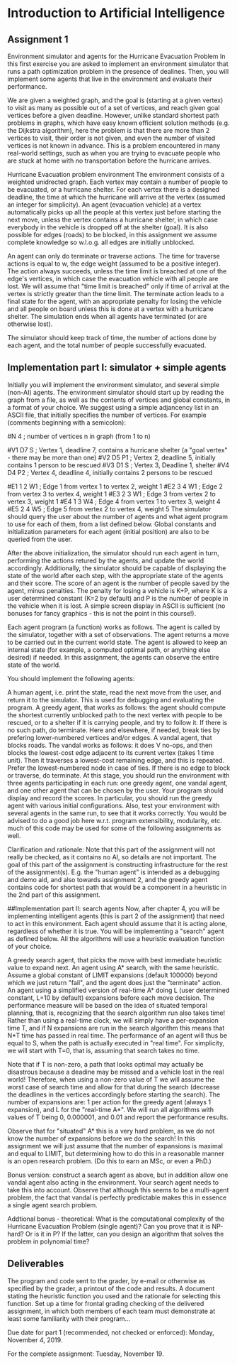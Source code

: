 # Introduction to Artificial Intelligence
## Assignment 1
Environment simulator and agents for the Hurricane Evacuation Problem
In this first exercise you are asked to implement an environment simulator that runs a path optimization problem in the presence of dealines. Then, you will implement some agents that live in the environment and evaluate their performance.

We are given a weighted graph, and the goal is (starting at a given vertex) to visit as many as possible out of a set of vertices, and reach given goal vertices before a given deadline. However, unlike standard shortest path problems in graphs, which have easy known efficient solution methods (e.g. the Dijkstra algorithm), here the problem is that there are more than 2 vertices to visit, their order is not given, and even the number of visited vertices is not known in advance. This is a problem encountered in many real-world settings, such as when you are trying to evacuate people who are stuck at home with no transportation before the hurricane arrives.

Hurricane Evacuation problem environment
The environment consists of a weighted unidrected graph. Each vertex may contain a number of people to be evacuated, or a hurricane shelter. For each vertex there is a designed deadline, the time at which the hurricane will arrive at the vertex (assumed an integer for simplicity). An agent (evacuation vehicle) at a vertex automatically picks up all the people at this vertex just before starting the next move, unless the vertex contains a hurricane shelter, in which case everybody in the vehicle is dropped off at the shelter (goal). It is also possible for edges (roads) to be blocked, in this assignment we assume complete knowledge so w.l.o.g. all edges are initially unblocked.

An agent can only do terminate or traverse actions. The time for traverse actions is equal to w, the edge weight (assumed to be a positive integer). The action always succeeds, unless the time limit is breached at one of the edge's vertices, in which case the evacuation vehicle with all people are lost. We will assume that "time limit is breached" only if time of arrival at the vertex is strictly greater than the time limit. The terminate action leads to a final state for the agent, with an appropriate penalty for losing the vehicle and all people on board unless this is done at a vertex with a hurricane shelter. The simulation ends when all agents have terminated (or are otherwise lost).

The simulator should keep track of time, the number of actions done by each agent, and the total number of people successfully evacuated.

## Implementation part I: simulator + simple agents
Initially you will implement the environment simulator, and several simple (non-AI) agents. The environment simulator should start up by reading the graph from a file, as well as the contents of vertices and global constants, in a format of your choice. We suggest using a simple adjancency list in an ASCII file, that initially specifies the number of vertices. For example (comments beginning with a semicolon):

\#N 4      ; number of vertices n in graph (from 1 to n)

\#V1 D7 S                 ; Vertex 1, deadline 7, contains a hurricane shelter (a "goal vertex" - there may be more than one)
\#V2 D5 P1                ; Vertex 2, deadline 5, initially contains 1 person to be rescued
\#V3 D1 S                 ; Vertex 3, Deadline 1, shelter
\#V4 D4 P2                ; Vertex 4, deadline 4, initially contains 2 persons to be rescued

\#E1 1 2 W1                 ; Edge 1 from vertex 1 to vertex 2, weight 1
\#E2 3 4 W1                 ; Edge 2 from vertex 3 to vertex 4, weight 1
\#E3 2 3 W1                 ; Edge 3 from vertex 2 to vertex 3, weight 1
\#E4 1 3 W4                 ; Edge 4 from vertex 1 to vertex 3, weight 4
\#E5 2 4 W5                 ; Edge 5 from vertex 2 to vertex 4, weight 5
The simulator should query the user about the number of agents and what agent program to use for each of them, from a list defined below. Global constants and initialization parameters for each agent (initial position) are also to be queried from the user.

After the above initialization, the simulator should run each agent in turn, performing the actions retured by the agents, and update the world accordingly. Additionally, the simulator should be capable of displaying the state of the world after each step, with the appropriate state of the agents and their score. The score of an agent is the number of people saved by the agent, minus penalties. The penalty for losing a vehicle is K+P, where K is a user determined constant (K=2 by default) and P is the number of people in the vehicle when it is lost. A simple screen display in ASCII is sufficient (no bonuses for fancy graphics - this is not the point in this course!).

Each agent program (a function) works as follows. The agent is called by the simulator, together with a set of observations. The agent returns a move to be carried out in the current world state. The agent is allowed to keep an internal state (for example, a computed optimal path, or anything else desired) if needed. In this assignment, the agents can observe the entire state of the world.

You should implement the following agents:

A human agent, i.e. print the state, read the next move from the user, and return it to the simulator. This is used for debugging and evaluating the program.
A greedy agent, that works as follows: the agent should compute the shortest currently unblocked path to the next vertex with people to be rescued, or to a shelter if it is carrying people, and try to follow it. If there is no such path, do terminate. Here and elsewhere, if needed, break ties by prefering lower-numbered vertices and/or edges.
A vandal agent, that blocks roads. The vandal works as follows: it does V no-ops, and then blocks the lowest-cost edge adjacent to its current vertex (takes 1 time unit). Then it traverses a lowest-cost remaining edge, and this is repeated. Prefer the lowest-numbered node in case of ties. If there is no edge to block or traverse, do terminate.
At this stage, you should run the environment with three agents participating in each run: one greedy agent, one vandal agent, and one other agent that can be chosen by the user. Your program should display and record the scores. In particular, you should run the greedy agent with various initial configurations. Also, test your environment with several agents in the same run, to see that it works correctly. You would be advised to do a good job here w.r.t. program extensibility, modularity, etc. much of this code may be used for some of the following assignments as well.

Clarification and rationale: Note that this part of the assignment will not really be checked, as it contains no AI, so details are not important. The goal of this part of the assignment is constructing infrastructure for the rest of the assignment(s). E.g. the "human agent" is intended as a debugging and demo aid, and also towards assignment 2, and the greedy agent contains code for shortest path that would be a component in a heuristic in the 2nd part of this assignment.

##Implementation part II: search agents
Now, after chapter 4, you will be implementing intelligent agents (this is part 2 of the assignment) that need to act in this environment. Each agent should assume that it is acting alone, regardless of whether it is true. You will be implementing a "search" agent as defined below. All the algorithms will use a heuristic evaluation function of your choice.

A greedy search agent, that picks the move with best immediate heuristic value to expand next.
An agent using A* search, with the same heuristic. Assume a global constant of LIMIT expansions (default 100000) beyond which we just return "fail", and the agent does just the "terminate" action.
An agent using a simplified version of real-time A* doing L (user determined constant, L=10 by default) expansions before each move decision.
The performance measure will be based on the idea of situated temporal planning, that is, recognizing that the search algorithm run also takes time! Rather than using a real-time clock, we will simply have a per-expansion time T, and if N expansions are run in the search algorithm this means that N*T time has passed in real time. The performance of an agent will thus be equal to S, when the path is actually executed in "real time". For simplicity, we will start with T=0, that is, assuming that search takes no time.

Note that if T is non-zero, a path that looks optimal may actually be disastrous because a deadine may be missed and a vehicle lost in the real world! Therefore, when using a non-zero value of T we will assume the worst case of search time and allow for that during the search (decrease the deadlines in the vertices accordingly before starting the search). The number of expansions are: 1 per action for the greedy agent (always 1 expansion), and L for the "real-time A*". We will run all algorithms with values of T being 0, 0.000001, and 0.01 and report the performance results.

Observe that for "situated" A* this is a very hard problem, as we do not know the number of expansions before we do the search! In this assignment we will just assume that the number of expansions is maximal and equal to LIMIT, but determining how to do this in a reasonable manner is an open research problem. (Do this to earn an MSc, or even a PhD.)

Bonus version: construct a search agent as above, but in addition allow one vandal agent also acting in the environment. Your search agent needs to take this into account. Observe that although this seems to be a multi-agent problem, the fact that vandal is perfectly predictable makes this in essence a single agent search problem.

Addtional bonus - theoretical: What is the computational complexity of the Hurricane Evacuation Problem (single agent)? Can you prove that it is NP-hard? Or is it in P? If the latter, can you design an algorithm that solves the problem in polynomial time?

## Deliverables
The program and code sent to the grader, by e-mail or otherwise as specified by the grader, a printout of the code and results. A document stating the heuristic function you used and the rationale for selecting this function. Set up a time for frontal grading checking of the delivered assignment, in which both members of each team must demonstrate at least some familiarity with their program...

Due date for part 1 (recommended, not checked or enforced): Monday, November 4, 2019.

For the complete assignment: Tuesday, November 19.
